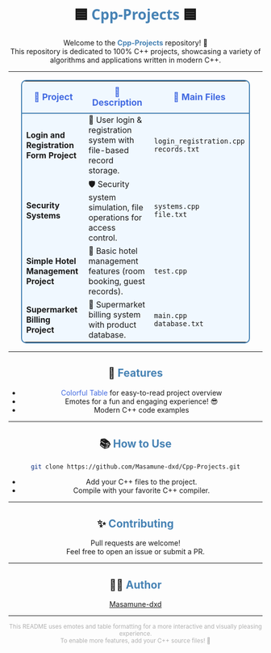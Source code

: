 <div align="center">

# 🟦 <span style="color:#4682B4; font-family: 'Segoe UI', sans-serif;">Cpp-Projects</span> 🟦

Welcome to the <span style="color:#4682B4; font-weight:bold;">Cpp-Projects</span> repository! 🚀  
This repository is dedicated to 100% C++ projects, showcasing a variety of algorithms and applications written in modern C++.  

---

<table align="center" style="border:2px solid #4682B4; border-radius:10px; background-color:#F0F8FF; width:90%;">
<thead>
  <tr>
    <th style="padding:10px; color:#4169E1; font-size:1.1em; border-bottom:2px solid #4682B4;">📁 Project</th>
    <th style="padding:10px; color:#4169E1; font-size:1.1em; border-bottom:2px solid #4682B4;">📝 Description</th>
    <th style="padding:10px; color:#4169E1; font-size:1.1em; border-bottom:2px solid #4682B4;">📄 Main Files</th>
  </tr>
</thead>
<tbody>
  <tr>
    <td><b>Login and Registration Form Project</b></td>
    <td>🔐 User login & registration system with file-based record storage.</td>
    <td>
      <code>login_registration.cpp</code><br>
      <code>records.txt</code>
    </td>
  </tr>
  <tr>
    <td><b>Security Systems</b></td>
    <td>🛡️ Security system simulation, file operations for access control.</td>
    <td>
      <code>systems.cpp</code><br>
      <code>file.txt</code>
    </td>
  </tr>
  <tr>
    <td><b>Simple Hotel Management Project</b></td>
    <td>🏨 Basic hotel management features (room booking, guest records).</td>
    <td>
      <code>test.cpp</code>
    </td>
  </tr>
  <tr>
    <td><b>Supermarket Billing Project</b></td>
    <td>🛒 Supermarket billing system with product database.</td>
    <td>
      <code>main.cpp</code><br>
      <code>database.txt</code>
    </td>
  </tr>
</tbody>
</table>

---

## 🎨 <span style="color:#4682B4;">Features</span>

- <span style="color:#4169E1;">Colorful Table</span> for easy-to-read project overview
- Emotes for a fun and engaging experience! 😎
- Modern C++ code examples

---

## 📚 <span style="color:#4682B4;">How to Use</span>

```bash
git clone https://github.com/Masamune-dxd/Cpp-Projects.git
```

- Add your C++ files to the project.
- Compile with your favorite C++ compiler.

---

## ✨ <span style="color:#4682B4;">Contributing</span>

Pull requests are welcome!  
Feel free to open an issue or submit a PR.

---

## 🧑‍💻 <span style="color:#4682B4;">Author</span>

[Masamune-dxd](https://github.com/Masamune-dxd)

---

<sub style="color:#B0B0B0;">This README uses emotes and table formatting for a more interactive and visually pleasing experience.<br>To enable more features, add your C++ source files! 🎉</sub>

</div>
